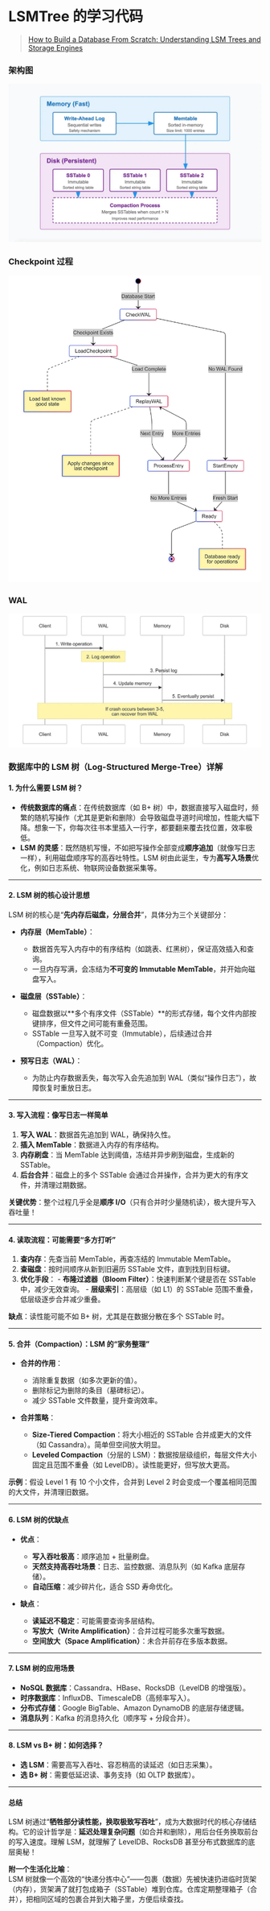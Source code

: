 # LSMTree 的学习代码

> [How to Build a Database From Scratch: Understanding LSM Trees and Storage Engines](https://hackernoon.com/how-to-build-a-database-from-scratch-understanding-lsm-trees-and-storage-engines-part-1)

### 架构图

![架构图](./img/7Ug0PkGHNSN2Kd1AXJvurvkWCxF2-fs131bl.png)

### Checkpoint 过程

![Checkpoint](./img/0__8Hf-pqHJxvWSEDT.png)

### WAL

![WAL](./img/7Ug0PkGHNSN2Kd1AXJvurvkWCxF2-y403117.png)

### 数据库中的 LSM 树（Log-Structured Merge-Tree）详解

#### 1. **为什么需要 LSM 树？**
   - **传统数据库的痛点**：在传统数据库（如 B+ 树）中，数据直接写入磁盘时，频繁的随机写操作（尤其是更新和删除）会导致磁盘寻道时间增加，性能大幅下降。想象一下，你每次往书本里插入一行字，都要翻来覆去找位置，效率极低。
   - **LSM 的灵感**：既然随机写慢，不如把写操作全部变成**顺序追加**（就像写日志一样），利用磁盘顺序写的高吞吐特性。LSM 树由此诞生，专为**高写入场景**优化，例如日志系统、物联网设备数据采集等。

---

#### 2. **LSM 树的核心设计思想**
   LSM 树的核心是“**先内存后磁盘，分层合并**”，具体分为三个关键部分：

   - **内存层（MemTable）**：
     - 数据首先写入内存中的有序结构（如跳表、红黑树），保证高效插入和查询。
     - 一旦内存写满，会冻结为**不可变的 Immutable MemTable**，并开始向磁盘写入。

   - **磁盘层（SSTable）**：
     - 磁盘数据以**多个有序文件（SSTable）**的形式存储，每个文件内部按键排序，但文件之间可能有重叠范围。
     - SSTable 一旦写入就不可变（Immutable），后续通过合并（Compaction）优化。

   - **预写日志（WAL）**：
     - 为防止内存数据丢失，每次写入会先追加到 WAL（类似“操作日志”），故障恢复时重放日志。

---

#### 3. **写入流程：像写日志一样简单**
   1. **写入 WAL**：数据首先追加到 WAL，确保持久性。
   2. **插入 MemTable**：数据进入内存的有序结构。
   3. **内存刷盘**：当 MemTable 达到阈值，冻结并异步刷到磁盘，生成新的 SSTable。
   4. **后台合并**：磁盘上的多个 SSTable 会通过合并操作，合并为更大的有序文件，并清理过期数据。

   **关键优势**：整个过程几乎全是**顺序 I/O**（只有合并时少量随机读），极大提升写入吞吐量！

---

#### 4. **读取流程：可能需要“多方打听”**
   1. **查内存**：先查当前 MemTable，再查冻结的 Immutable MemTable。
   2. **查磁盘**：按时间顺序从新到旧遍历 SSTable 文件，直到找到目标键。
   3. **优化手段**：
     - **布隆过滤器（Bloom Filter）**：快速判断某个键是否在 SSTable 中，减少无效查询。
     - **层级索引**：高层级（如 L1）的 SSTable 范围不重叠，低层级逐步合并减少重叠。

   **缺点**：读性能可能不如 B+ 树，尤其是在数据分散在多个 SSTable 时。

---

#### 5. **合并（Compaction）：LSM 的“家务整理”**
   - **合并的作用**：
     - 消除重复数据（如多次更新的值）。
     - 删除标记为删除的条目（墓碑标记）。
     - 减少 SSTable 文件数量，提升查询效率。

   - **合并策略**：
     - **Size-Tiered Compaction**：将大小相近的 SSTable 合并成更大的文件（如 Cassandra）。简单但空间放大明显。
     - **Leveled Compaction**（分层的 LSM）：数据按层级组织，每层文件大小固定且范围不重叠（如 LevelDB）。读性能更好，但写放大更高。

   **示例**：假设 Level 1 有 10 个小文件，合并到 Level 2 时会变成一个覆盖相同范围的大文件，并清理旧数据。

---

#### 6. **LSM 树的优缺点**
   - **优点**：
     - **写入吞吐极高**：顺序追加 + 批量刷盘。
     - **天然支持高吞吐场景**：日志、监控数据、消息队列（如 Kafka 底层存储）。
     - **自动压缩**：减少碎片化，适合 SSD 寿命优化。

   - **缺点**：
     - **读延迟不稳定**：可能需要查询多层结构。
     - **写放大（Write Amplification）**：合并过程可能多次重写数据。
     - **空间放大（Space Amplification）**：未合并前存在多版本数据。

---

#### 7. **LSM 树的应用场景**
   - **NoSQL 数据库**：Cassandra、HBase、RocksDB（LevelDB 的增强版）。
   - **时序数据库**：InfluxDB、TimescaleDB（高频率写入）。
   - **分布式存储**：Google BigTable、Amazon DynamoDB 的底层存储逻辑。
   - **消息队列**：Kafka 的消息持久化（顺序写 + 分段合并）。

---

#### 8. **LSM vs B+ 树：如何选择？**
   - **选 LSM**：需要高写入吞吐、容忍稍高的读延迟（如日志采集）。
   - **选 B+ 树**：需要低延迟读、事务支持（如 OLTP 数据库）。

---

#### 总结
LSM 树通过“**牺牲部分读性能，换取极致写吞吐**”，成为大数据时代的核心存储结构。它的设计哲学是：**延迟处理复杂问题**（如合并和删除），用后台任务换取前台的写入速度。理解 LSM，就理解了 LevelDB、RocksDB 甚至分布式数据库的底层奥秘！

**附一个生活化比喻**：  
LSM 树就像一个高效的“快递分拣中心”——包裹（数据）先被快速扔进临时货架（内存），货架满了就打包成箱子（SSTable）堆到仓库。仓库定期整理箱子（合并），把相同区域的包裹合并到大箱子里，方便后续查找。

